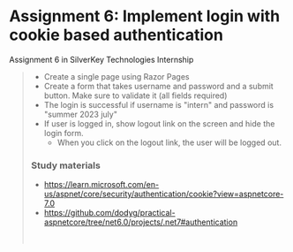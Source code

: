 # Assignment 6: Implement login with cookie based authentication 
Assignment 6 in SilverKey Technologies Internship
> - Create a single page using Razor Pages
> - Create a form that takes username and password and a submit button. Make sure to validate it (all fields required)
> - The login is successful if username is "intern" and password is "summer 2023 july"
> - If user is logged in, show logout link on the screen and hide the login form.
>   * When you click on the logout link, the user will be logged out.
> ### Study materials
> - https://learn.microsoft.com/en-us/aspnet/core/security/authentication/cookie?view=aspnetcore-7.0
> - https://github.com/dodyg/practical-aspnetcore/tree/net6.0/projects/.net7#authentication
> <br />
>
